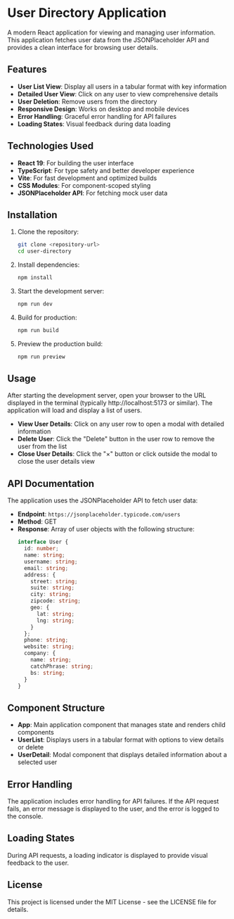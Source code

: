 # User Directory Application

A modern React application for viewing and managing user information. This application fetches user data from the JSONPlaceholder API and provides a clean interface for browsing user details.

## Features

- **User List View**: Display all users in a tabular format with key information
- **Detailed User View**: Click on any user to view comprehensive details
- **User Deletion**: Remove users from the directory
- **Responsive Design**: Works on desktop and mobile devices
- **Error Handling**: Graceful error handling for API failures
- **Loading States**: Visual feedback during data loading

## Technologies Used

- **React 19**: For building the user interface
- **TypeScript**: For type safety and better developer experience
- **Vite**: For fast development and optimized builds
- **CSS Modules**: For component-scoped styling
- **JSONPlaceholder API**: For fetching mock user data

## Installation

1. Clone the repository:
   ```bash
   git clone <repository-url>
   cd user-directory
   ```

2. Install dependencies:
   ```bash
   npm install
   ```

3. Start the development server:
   ```bash
   npm run dev
   ```

4. Build for production:
   ```bash
   npm run build
   ```

5. Preview the production build:
   ```bash
   npm run preview
   ```

## Usage

After starting the development server, open your browser to the URL displayed in the terminal (typically http://localhost:5173 or similar). The application will load and display a list of users.

- **View User Details**: Click on any user row to open a modal with detailed information
- **Delete User**: Click the "Delete" button in the user row to remove the user from the list
- **Close User Details**: Click the "×" button or click outside the modal to close the user details view

## API Documentation

The application uses the JSONPlaceholder API to fetch user data:

- **Endpoint**: `https://jsonplaceholder.typicode.com/users`
- **Method**: GET
- **Response**: Array of user objects with the following structure:
  ```typescript
  interface User {
    id: number;
    name: string;
    username: string;
    email: string;
    address: {
      street: string;
      suite: string;
      city: string;
      zipcode: string;
      geo: {
        lat: string;
        lng: string;
      }
    };
    phone: string;
    website: string;
    company: {
      name: string;
      catchPhrase: string;
      bs: string;
    }
  }
  ```

## Component Structure

- **App**: Main application component that manages state and renders child components
- **UserList**: Displays users in a tabular format with options to view details or delete
- **UserDetail**: Modal component that displays detailed information about a selected user

## Error Handling

The application includes error handling for API failures. If the API request fails, an error message is displayed to the user, and the error is logged to the console.

## Loading States

During API requests, a loading indicator is displayed to provide visual feedback to the user.

## License

This project is licensed under the MIT License - see the LICENSE file for details.